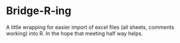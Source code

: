 # Bridge-R-ing
A little wrapping for easier import of excel files (all sheets, comments working) into R. In the hope that meeting half way helps.
